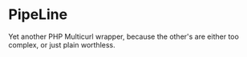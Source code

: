 # PipeLine
Yet another PHP Multicurl wrapper, because the other's are either too complex, or just plain worthless.
